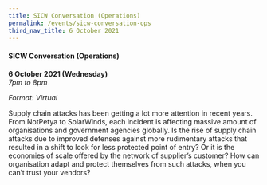 ```yaml
---
title: SICW Conversation (Operations)
permalink: /events/sicw-conversation-ops
third_nav_title: 6 October 2021
---
```

#### **SICW Conversation (Operations)**

**6 October 2021 (Wednesday)**  
*7pm to 8pm*

*Format: Virtual*

Supply chain attacks has been getting a lot more attention in recent years. From NotPetya to SolarWinds, each incident is affecting massive amount of organisations and government agencies globally. Is the rise of supply chain attacks due to improved defenses against more rudimentary attacks that resulted in a shift to look for less protected point of entry? Or it is the economies of scale offered by the network of supplier’s customer? How can organisation adapt and protect themselves from such attacks, when you can’t trust your vendors?